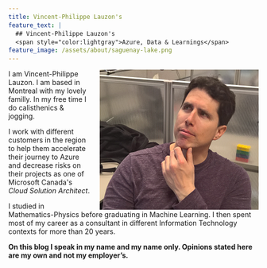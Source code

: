 ```yaml
---
title: Vincent-Philippe Lauzon's
feature_text: |
  ## Vincent-Philippe Lauzon's
  <span style="color:lightgray">Azure, Data & Learnings</span>
feature_image: /assets/about/saguenay-lake.png
---
```


<img style="float:right;padding-left:20px;" title="Me, trying to look intelligent" src="/assets/about/vp-shot.png" />

I am Vincent-Philippe Lauzon.  I am based in Montreal with my lovely familly.  In my free time I do calisthenics & jogging.

I work with different customers in the region to help them accelerate their journey to Azure and decrease risks on their projects as one of Microsoft Canada's *Cloud Solution Architect*.

I studied in Mathematics-Physics before graduating in Machine Learning.  I then spent most of my career as a consultant in different Information Technology contexts for more than 20 years.

**On this blog I speak in my name and my name only.  Opinions stated here are my own and not my employer’s.**